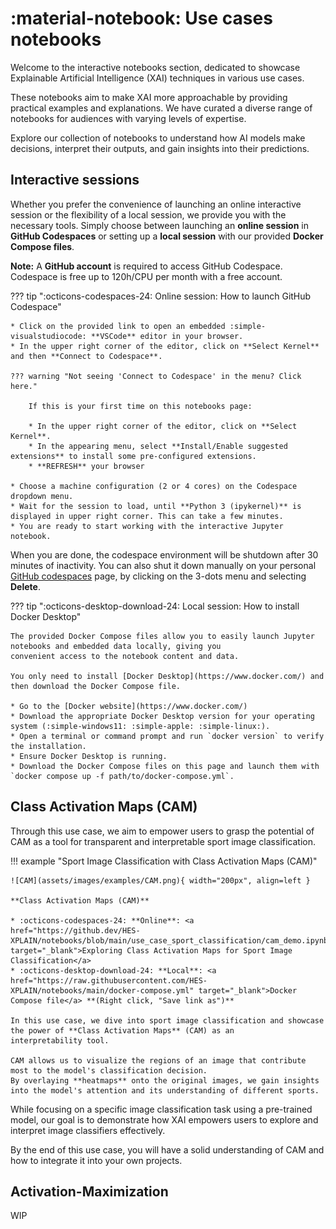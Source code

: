 # :material-notebook: Use cases notebooks

Welcome to the interactive notebooks section, dedicated to showcase Explainable Artificial Intelligence (XAI) techniques in various use cases.

These notebooks aim to make XAI more approachable by providing practical examples and explanations.
We have curated a diverse range of notebooks for audiences with varying levels of expertise.

Explore our collection of notebooks to understand how AI models make decisions, interpret their outputs, and gain insights into their predictions.

## Interactive sessions

Whether you prefer the convenience of launching an online interactive session or the flexibility of a local session,
we provide you with the necessary tools. Simply choose between launching an **online session** in **GitHub Codespaces**
or setting up a **local session** with our provided **Docker Compose files**.

**Note:** A **GitHub account** is required to access GitHub Codespace. Codespace is free up to 120h/CPU per month with a free account.

??? tip ":octicons-codespaces-24: Online session: How to launch GitHub Codespace"

    * Click on the provided link to open an embedded :simple-visualstudiocode: **VSCode** editor in your browser.
    * In the upper right corner of the editor, click on **Select Kernel** and then **Connect to Codespace**.

    ??? warning "Not seeing 'Connect to Codespace' in the menu? Click here."

        If this is your first time on this notebooks page:

        * In the upper right corner of the editor, click on **Select Kernel**.
        * In the appearing menu, select **Install/Enable suggested extensions** to install some pre-configured extensions.
        * **REFRESH** your browser

    * Choose a machine configuration (2 or 4 cores) on the Codespace dropdown menu.
    * Wait for the session to load, until **Python 3 (ipykernel)** is displayed in upper right corner. This can take a few minutes.
    * You are ready to start working with the interactive Jupyter notebook.

When you are done, the codespace environment will be shutdown after 30 minutes of inactivity. You can also shut it down
manually on your personal [GitHub codespaces](https://github.com/codespaces) page, by clicking on the 3-dots menu and
selecting **Delete**.

??? tip ":octicons-desktop-download-24: Local session: How to install Docker Desktop"

    The provided Docker Compose files allow you to easily launch Jupyter notebooks and embedded data locally, giving you
    convenient access to the notebook content and data.

    You only need to install [Docker Desktop](https://www.docker.com/) and then download the Docker Compose file.

    * Go to the [Docker website](https://www.docker.com/)
    * Download the appropriate Docker Desktop version for your operating system (:simple-windows11: :simple-apple: :simple-linux:).
    * Open a terminal or command prompt and run `docker version` to verify the installation.
    * Ensure Docker Desktop is running.
    * Download the Docker Compose files on this page and launch them with `docker compose up -f path/to/docker-compose.yml`.


## Class Activation Maps (CAM)

Through this use case, we aim to empower users to grasp the potential of CAM as a tool for transparent and interpretable sport image classification.

!!! example "Sport Image Classification with Class Activation Maps (CAM)"

    ![CAM](assets/images/examples/CAM.png){ width="200px", align=left }

    **Class Activation Maps (CAM)**

    * :octicons-codespaces-24: **Online**: <a href="https://github.dev/HES-XPLAIN/notebooks/blob/main/use_case_sport_classification/cam_demo.ipynb" target="_blank">Exploring Class Activation Maps for Sport Image Classification</a>
    * :octicons-desktop-download-24: **Local**: <a href="https://raw.githubusercontent.com/HES-XPLAIN/notebooks/main/docker-compose.yml" target="_blank">Docker Compose file</a> **(Right click, "Save link as")**

    In this use case, we dive into sport image classification and showcase the power of **Class Activation Maps** (CAM) as an
    interpretability tool.

    CAM allows us to visualize the regions of an image that contribute most to the model's classification decision.
    By overlaying **heatmaps** onto the original images, we gain insights into the model's attention and its understanding of different sports.

While focusing on a specific image classification task using a pre-trained model, our goal is to demonstrate how XAI empowers users to explore and interpret image classifiers effectively.

By the end of this use case, you will have a solid understanding of CAM and how to integrate it into your own projects.

## Activation-Maximization

WIP
